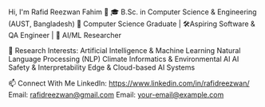 Hi, I'm Rafid Reezwan Fahim 👋
🎓 B.Sc. in Computer Science & Engineering (AUST, Bangladesh)
🚀 Computer Science Graduate | 🛠Aspiring Software & QA Engineer | 🤖 AI/ML Researcher 

🧠 Research Interests:
Artificial Intelligence & Machine Learning
Natural Language Processing (NLP)
Climate Informatics & Environmental AI
AI Safety & Interpretability
Edge & Cloud-based AI Systems


📫 Connect With Me
LinkedIn: https://www.linkedin.com/in/rafidreezwan/
Email: rafidreezwan@gmail.com
Email: your-email@example.com

